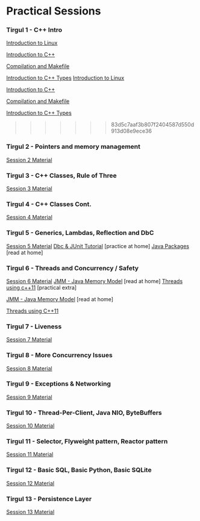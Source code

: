# Practical Sessions

### Tirgul 1 - C++ Intro
[Introduction to Linux](./practical_sessions/PracticalSession01.Linux.md)

[Introduction to C++](./practical_sessions/PracticalSession01.HelloWorld.md)

[Compilation and Makefile](./practical_sessions/PracticalSession01.Makefile.md)

[Introduction to C++ Types](./practical_sessions/PracticalSession01.CPPTypes.md)
[Introduction to Linux](./class_material/PracticalSession01.Linux.md)

[Introduction to C++](./class_material/PracticalSession01.HelloWorld.md)

[Compilation and Makefile](./class_material/PracticalSession01.Makefile.md)

[Introduction to C++ Types](./class_material/PracticalSession01.CPPTypes.md)
>>>>>>> 83d5c7aaf3b807f2404587d550d913d08e9ece36

### Tirgul 2 - Pointers and memory management
[Session 2 Material](./practical_sessions/PracticalSession02.md)

### Tirgul 3 - C++ Classes, Rule of Three
[Session 3 Material](./practical_sessions/PracticalSession03.md)

### Tirgul 4 - C++ Classes Cont.
[Session 4 Material](./practical_sessions/PracticalSession04.md)

### Tirgul 5 - Generics, Lambdas, Reflection and DbC
[Session 5 Material](./practical_sessions/PracticalSession05.md)
[Dbc & JUnit Tutorial](./practical_sessions/DbcJUnit.md) [practice at home]
[Java Packages](./practical_sessions/java-packages.md) [read at home]

### Tirgul 6 - Threads and Concurrency / Safety
[Session 6 Material](./practical_sessions/PracticalSession06.md)
[JMM - Java Memory Model](http://www.cs.umd.edu/~pugh/java/memoryModel/jsr-133-faq.html) [read at home]
[Threads using c++11](./practical_sessions/threads-c11.md) [practical extra]

[JMM - Java Memory Model](http://www.cs.umd.edu/~pugh/java/memoryModel/jsr-133-faq.html) [read at home]

[Threads using C++11](./practical_sessions/Threads_Using_C11)

### Tirgul 7 - Liveness
[Session 7 Material](./practical_sessions/PracticalSession07.md)

### Tirgul 8 - More Concurrency Issues
[Session 8 Material](./practical_sessions/PracticalSession08.md)

### Tirgul 9 - Exceptions & Networking
[Session 9 Material](./practical_sessions/PracticalSession09.md)

### Tirgul 10 - Thread-Per-Client, Java NIO, ByteBuffers
[Session 10 Material](./practical_sessions/PracticalSession10.md)

### Tirgul 11 - Selector, Flyweight pattern, Reactor pattern
[Session 11 Material](./practical_sessions/PracticalSession11.md)

### Tirgul 12 - Basic SQL, Basic Python, Basic SQLite
[Session 12 Material](./practical_sessions/PracticalSession12.md)

### Tirgul 13 - Persistence Layer
[Session 13 Material](./practical_sessions/PracticalSession13.md)
